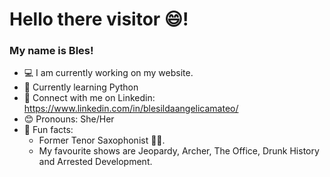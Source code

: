 # Hello there visitor 😄!

<!--
**BlesMateo/BlesMateo** is a ✨ _special_ ✨ repository because its `README.md` (this file) appears on your GitHub profile.

-->

### My name is Bles!

- 💻 I am currently working on my website.
- 🌱 Currently learning Python
- 🤝 Connect with me on Linkedin: https://www.linkedin.com/in/blesildaangelicamateo/
- 😊 Pronouns: She/Her
- 🎉 Fun facts:
  - Former Tenor Saxophonist 🎷🎶.
  - My favourite shows are Jeopardy, Archer, The Office, Drunk History and Arrested Development.
